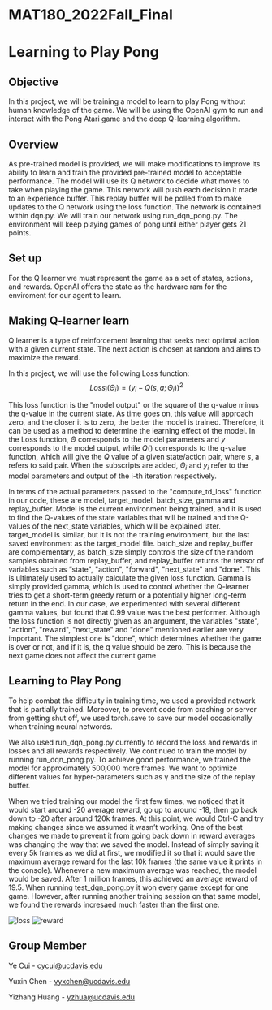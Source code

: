 # MAT180_2022Fall_Final
# Learning to Play Pong

<!-- ABOUT THE PROJECT -->
## Objective
In this project, we will be training a model to learn to play Pong without human knowledge of the game. We will be using the OpenAI gym to run and interact with the Pong Atari game and the deep Q-learning algorithm. 

## Overview
As pre-trained model is provided, we will make modifications to improve its ability to learn and train the provided pre-trained model to acceptable performance. The model will use its Q network to decide what moves to take when playing the game. This network will push each decision it made to an experience buffer. This replay buffer will be polled from to make updates to the Q network using the loss function. The network is contained within dqn.py. We will train our network using run_dqn_pong.py. The environment will keep playing games of pong until either player gets 21 points.

## Set up
For the Q learner we must represent the game as a set of states, actions, and rewards. OpenAI offers the state as the hardware ram for the enviroment for our agent to learn. 

## Making Q-learner learn
Q learner is a type of reinforcement learning that seeks next optimal action with a given current state. The next action is chosen at random and aims to maximize the reward.

In this project, we will use the following Loss function:
	      $$Loss_i(\Theta_i)=(y_i-Q(s,a;\Theta_i))^2$$

This loss function is the "model output" or the square of the q-value minus the q-value in the current state. As time goes on, this value will approach zero, and the closer it is to zero, the better the model is trained. Therefore, it can be used as a method to determine the learning effect of the model. In the Loss function, $\Theta$ corresponds to the model parameters and $y$ corresponds to the model output, while $Q()$ corresponds to the q-value function, which will give the $Q$ value of a given state/action pair, where $s$, a refers to said pair. When the subscripts are added, $\Theta_i$ and $y_i$ refer to the model parameters and output of the i-th iteration respectively. 

In terms of the actual parameters passed to the "compute_td_loss" function in our code, these are model, target_model, batch_size, gamma and replay_buffer. Model is the current environment being trained, and it is used to find the Q-values of the state variables that will be trained and the Q-values of the next_state variables, which will be explained later. target_model is similar, but it is not the training environment, but the last saved environment as the target_model file. batch_size and replay_buffer are complementary, as batch_size simply controls the size of the random samples obtained from replay_buffer, and replay_buffer returns the tensor of variables such as “state", "action", "forward", "next_state" and "done". This is ultimately used to actually calculate the given loss function. Gamma is simply provided gamma, which is used to control whether the Q-learner tries to get a short-term greedy return or a potentially higher long-term return in the end. In our case, we experimented with several different gamma values, but found that 0.99 value was the best performer. Although the loss function is not directly given as an argument, the variables "state", "action", "reward", "next_state" and "done" mentioned earlier are very important. The simplest one is "done", which determines whether the game is over or not, and if it is, the q value should be zero. This is because the next game does not affect the current game


## Learning to Play Pong
To help combat the difficulty in training time, we used a provided network that is partially trained. Moreover, to prevent code from crashing or server from getting shut off, we used torch.save to save our model occasionally when training neural networds.

We also used run_dqn_pong.py currently to record the loss and rewards in losses and all rewards respectively. We continued to train the model by running run_dqn_pong.py. To achieve good performance, we trained the model for approximately 500,000 more frames. We want to optimize different values for hyper-parameters such as γ and the size of the replay buffer.

When we tried training our model the first few times, we noticed that it would start around -20 average reward, go up to around -18, then go back down to -20 after around 120k frames. At this point, we would Ctrl-C and try making changes since we assumed it wasn’t working. One of the best changes we made to prevent it from going back down in reward averages was changing the way that we saved the model. Instead of simply saving it every 5k frames as we did at first, we modified it so that it would save the maximum average reward for the last 10k frames (the same value it prints in the console). Whenever a new maximum average was reached, the model would be saved. After 1 million frames, this achieved an average reward of 19.5. When running test_dqn_pong.py it won every game except for one game. However, after running another training session on that same model, we found the rewards incresaed much faster than the first one.

![loss](https://user-images.githubusercontent.com/118039163/206359690-e2936b17-afa6-4ae1-a6b2-f930f0e472da.jpeg)
![reward](https://user-images.githubusercontent.com/118039163/206359735-973a7476-1337-4d2d-b2f7-37db18259964.jpeg)


## Group Member

Ye Cui - cycui@ucdavis.edu

Yuxin Chen - vyxchen@ucdavis.edu

Yizhang Huang - yzhua@ucdavis.edu



